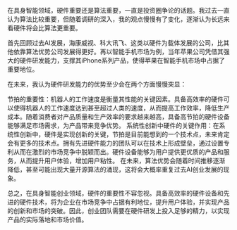 在具身智能领域，硬件重要还是算法重要，一直是投资圈争论的话题。我过去一直认为算法比较重要，但随着调研的深入，我的观点慢慢有了变化，逐渐认为长远来看硬件将会比算法更重要。

首先回顾过去AI发展，海康威视、科大讯飞、这类以硬件为载体发展的公司，比其他依靠算法优势公司发展得更好。再以智能手机市场为例，当年苹果公司凭借其强大的硬件研发能力，支撑其iPhone系列产品，使得苹果在智能手机市场中占据了重要地位。

在未来，我认为硬件研发能力的优势至少会在两个方面慢慢突显：

节拍的重要性：机器人的工作速度是衡量其性能的关键因素。具备高效率的硬件可以使得机器人的工作速度达到甚至超过人类的速度，从而提高工作效率，降低生产成本。随着消费者对产品质量和生产效率的要求越来越高，具备高节拍的硬件设备能够满足市场需求，为产品带来竞争优势。
系统性创新中硬件的关键作用：在系统性创新中，硬件是实现创新的关键，节拍是目前能想到的一个技术点，未来肯定会有更多的技术点。拥有先进硬件能力的团队可以在技术上形成壁垒，通过设置专利从而在激烈的市场竞争中脱颖而出。硬件设备能够为用户提供更优质的产品和服务，从而提升用户体验，增加用户粘性。
在未来，算法优势会随着时间推移逐渐降低，甚至可能出现大量开源算法的涌现，这将会大概率重复过去AI创业发展的现象。

总之，在具身智能创业领域，硬件的重要性不容忽视。具备高效率的硬件设备和先进的硬件技术，将为企业在市场竞争中占据有利地位，提升用户体验，并实现产品的创新和市场的突破。因此，创业团队需要在硬件研发上投入足够的精力，以实现产品的实际落地和市场价值。
